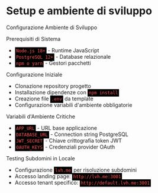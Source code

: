 # Setup e ambiente di sviluppo

Configurazione Ambiente di Sviluppo

Prerequisiti di Sistema

<ul> <li><code style="background-color:black; color:#ff5758; padding:3px">Node.js 18+</code> - Runtime JavaScript</li> <li><code style="background-color:black; color:#ff5758; padding:3px">PostgreSQL 12+</code> - Database relazionale</li> <li><code style="background-color:black; color:#ff5758; padding:3px">npm o yarn</code> - Gestori pacchetti</li> </ul>
Configurazione Iniziale

<ul> <li>Clonazione repository progetto</li> <li>Installazione dipendenze con <code style="background-color:black; color:#ff5758; padding:3px">npm install</code></li> <li>Creazione file <code style="background-color:black; color:#ff5758; padding:3px">.env</code> da template</li> <li>Configurazione variabili d'ambiente obbligatorie</li> </ul>
Variabili d'Ambiente Critiche

<ul> <li><code style="background-color:black; color:#ff5758; padding:3px">APP_URL</code> - URL base applicazione</li> <li><code style="background-color:black; color:#ff5758; padding:3px">DATABASE_URL</code> - Connection string PostgreSQL</li> <li><code style="background-color:black; color:#ff5758; padding:3px">JWT_SECRET</code> - Chiave crittografia token JWT</li> <li><code style="background-color:black; color:#ff5758; padding:3px">OAUTH_KEYS</code> - Credenziali provider OAuth</li> </ul>
Testing Subdomini in Locale

<ul> <li>Configurazione <code style="background-color:black; color:#ff5758; padding:3px">lvh.me</code> per risoluzione subdomini</li> <li>Accesso landing page: <code style="background-color:black; color:#ff5758; padding:3px">http://lvh.me:3001</code></li> <li>Accesso tenant specifico: <code style="background-color:black; color:#ff5758; padding:3px">http://default.lvh.me:3001</code></li> </ul>